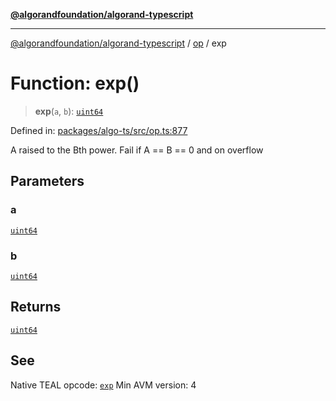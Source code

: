 [**@algorandfoundation/algorand-typescript**](../../../README.md)

***

[@algorandfoundation/algorand-typescript](../../../README.md) / [op](../README.md) / exp

# Function: exp()

> **exp**(`a`, `b`): [`uint64`](../../../type-aliases/uint64.md)

Defined in: [packages/algo-ts/src/op.ts:877](https://github.com/algorandfoundation/puya-ts/blob/14c9827d80da81ff08b4923e997ba22be04aa0db/packages/algo-ts/src/op.ts#L877)

A raised to the Bth power. Fail if A == B == 0 and on overflow

## Parameters

### a

[`uint64`](../../../type-aliases/uint64.md)

### b

[`uint64`](../../../type-aliases/uint64.md)

## Returns

[`uint64`](../../../type-aliases/uint64.md)

## See

Native TEAL opcode: [`exp`](https://developer.algorand.org/docs/get-details/dapps/avm/teal/opcodes/v10/#exp)
Min AVM version: 4
